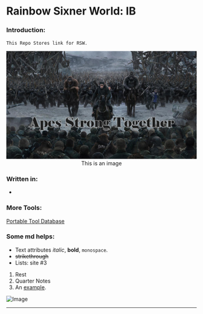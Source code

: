 # **Rainbow Sixner World: IB**
### Introduction:

    This Repo Stores link for RSW.



<center><img src="images/Apes.jpg" ...></center>
<center>This is an image</center>

### Written in:

- 



### More Tools:

 [Portable Tool Database](http://example.com)


### Some md helps:

* Text attributes _italic_, **bold**, `monospace`.
* ~~strikethrough~~
* Lists: site #3
1. Rest
2. Quarter Notes
3. An [example](http://example.com).

![Image](Resources/Kongo_Trans.png "icon")

---
